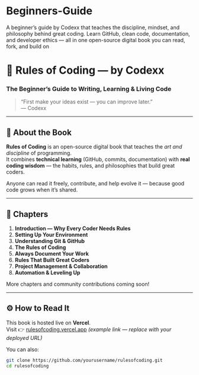 # Beginners-Guide
A beginner’s guide by Codexx that teaches the discipline, mindset, and philosophy behind great coding. Learn GitHub, clean code, documentation, and developer ethics — all in one open-source digital book you can read, fork, and build on

# 🧠 Rules of Coding — by Codexx  
### The Beginner’s Guide to Writing, Learning & Living Code

> “First make your ideas exist — you can improve later.”  
> — Codexx  

---

## 📘 About the Book
**Rules of Coding** is an open-source digital book that teaches the *art and discipline* of programming.  
It combines **technical learning** (GitHub, commits, documentation) with **real coding wisdom** — the habits, rules, and philosophies that build great coders.

Anyone can read it freely, contribute, and help evolve it — because good code grows when it’s shared.

---

## 🧩 Chapters
1. **Introduction — Why Every Coder Needs Rules**  
2. **Setting Up Your Environment**  
3. **Understanding Git & GitHub**  
4. **The Rules of Coding**  
5. **Always Document Your Work**  
6. **Rules That Built Great Coders**  
7. **Project Management & Collaboration**  
8. **Automation & Leveling Up**  

More chapters and community contributions coming soon!

---

## ⚙️ How to Read It
This book is hosted live on **Vercel**.  
Visit 👉 [rulesofcoding.vercel.app](https://rulesofcoding.vercel.app) *(example link — replace with your deployed URL)*  

You can also:
```bash
git clone https://github.com/yourusername/rulesofcoding.git
cd rulesofcoding

